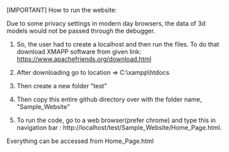[IMPORTANT] How to run the website:

Due to some privacy settings in modern day browsers, the data of 3d models would not be passed through the debugger.

1) So, the user had to create a localhost and then run the files. To do that download XMAPP software from given link:
https://www.apachefriends.org/download.html

2) After downloading go to location => C:\xampp\htdocs
3) Then create a new folder "test"

4) Then copy this entire github directory over with the folder name, "Sample_Website"
5) To run the code, go to a web browser(prefer chrome) and type this in navigation bar :
http://localhost/test/Sample_Website/Home_Page.html.

Everything can be accessed from Home_Page.html
